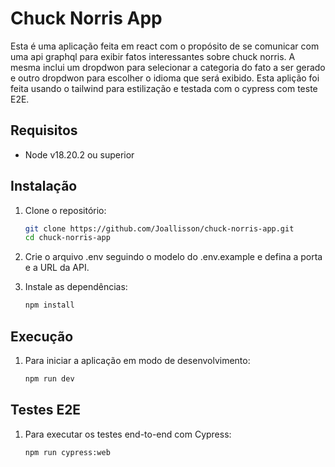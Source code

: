 # Chuck Norris App

Esta é uma aplicação feita em react com o propósito de se comunicar com uma api graphql para exibir fatos interessantes sobre chuck norris.
A mesma inclui um dropdwon para selecionar a categoria do fato a ser gerado e outro dropdwon para escolher o idioma que será exibido.
Esta aplição foi feita usando o tailwind para estilização e testada com o cypress com teste E2E.

## Requisitos

- Node v18.20.2 ou superior

## Instalação

1. Clone o repositório:
   ```bash
   git clone https://github.com/Joallisson/chuck-norris-app.git
   cd chuck-norris-app

2. Crie o arquivo .env seguindo o modelo do .env.example e defina a porta e a URL da API.

3. Instale as dependências:
    ```bash
    npm install

## Execução
1. Para iniciar a aplicação em modo de desenvolvimento:
    ```bash
    npm run dev

## Testes E2E
1. Para executar os testes end-to-end com Cypress:
    ```bash
    npm run cypress:web


    



